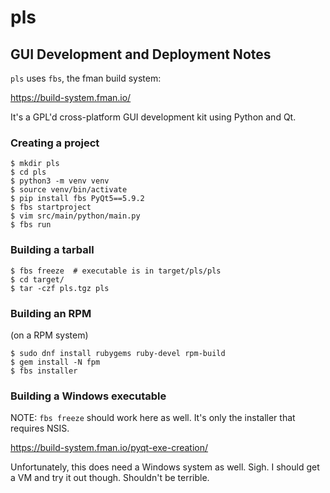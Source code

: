 # pls

## GUI Development and Deployment Notes

`pls` uses `fbs`, the fman build system:

https://build-system.fman.io/

It's a GPL'd cross-platform GUI development kit using Python and Qt.

### Creating a project

    $ mkdir pls
    $ cd pls
    $ python3 -m venv venv
    $ source venv/bin/activate
    $ pip install fbs PyQt5==5.9.2
    $ fbs startproject
    $ vim src/main/python/main.py
    $ fbs run

### Building a tarball

    $ fbs freeze  # executable is in target/pls/pls
    $ cd target/
    $ tar -czf pls.tgz pls

### Building an RPM

(on a RPM system)

    $ sudo dnf install rubygems ruby-devel rpm-build
    $ gem install -N fpm
    $ fbs installer

### Building a Windows executable

NOTE: `fbs freeze` should work here as well. It's only the installer that
requires NSIS.

https://build-system.fman.io/pyqt-exe-creation/

Unfortunately, this does need a Windows system as well. Sigh. I should get a VM
and try it out though. Shouldn't be terrible.

